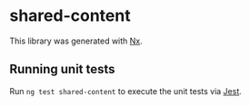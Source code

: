 # shared-content

This library was generated with [Nx](https://nx.dev).

## Running unit tests

Run `ng test shared-content` to execute the unit tests via [Jest](https://jestjs.io).
